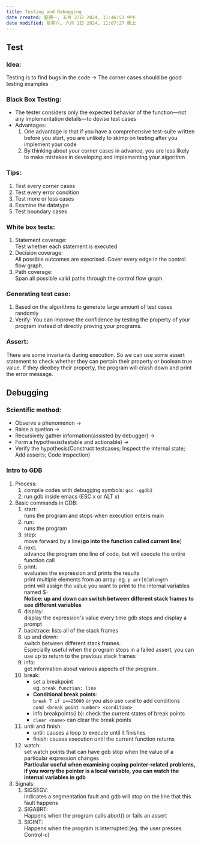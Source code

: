 ```yaml
---
title: Testing and Debugging
date created: 星期一, 五月 27日 2024, 11:46:53 中午
date modified: 星期六, 六月 1日 2024, 11:07:27 晚上
---
```


## Test

### Idea:

   Testing is to find bugs in the code -> The corner cases should be good testing examples

### Black Box Testing:

   - The tester considers only the expected behavior of the function—not any implementation details—to devise test cases
   - Advantages:
     1. One advantage is that if you have a comprehensive test-suite written before you start, you are unlikely to skimp on testing after you implement your code
     2. By thinking about your corner cases in advance, you are less likely to make mistakes in developing and implementing your algorithm

### Tips:

   1. Test every corner cases
   2. Test every error condition
   3. Test more or less cases
   4. Examine the datatype
   5. Test boundary cases

### White box tests:

   1. Statement coverage:  
      Test whether each statement is executed
   2. Decision coverage:  
      All possible outcomes are execrised. Cover every edge in the control flow graph.
   3. Path coverage:  
      Span all possible valid paths through the control flow graph

### Generating test case:

   1. Based on the algorithms to generate large amount of test cases randomly
   2. Verify: You can improve the confidence by testing the property of your program instead of directly proving your programs.

### Assert:

   There are some invariants during execution. So we can use some assert statement to check whether they can pertain their property or boolean true value. If they dieobey their property, the program will crash down and print the error message.

## Debugging

### Scientific method:

   - Observe a phenomenon -> 
   - Raise a quetion -> 
   - Recursively gather information(assisted by debugger) -> 
   - Form a  hypothesis(testable and actionable) -> 
   - Verify the hypothesis(Construct testcases; Inspect the internal state; Add asserts; Code inspection)

### Intro to GDB 

1. Process:
      1. compile codes with debugging symbols: `gcc -ggdb3`
      2. run gdb inside emacs (ESC x or ALT x)
2. Basic commands in GDB:
      1. start:  
         runs the program and stops when execution enters main
      2. run:  
         runs the program
      3. step:  
         move forward by a line(**go into the function called current line**)
      4. next:  
         advance the program one line of code, but will execute the entire function call
      5. print:  
         evaluates the expression and prints the results  
         print multiple elements from an array: eg. `p arr[0]@length`  
         print will assign the value you want to print to the internal variables named $-  
         **Notice: up and down can switch between different stack frames to see different variables**
      6. display:  
         display the expression's value every time gdb stops and display a prompt
      7. backtrace: lists all of the stack frames
      8. up and down:  
         switch between different stack frames.  
         Especiallly useful when the program stops in a failed assert, you can use up to return to the previous stack frames
      9. info:  
         get information about various aspects of the program.
     10. break:
         - set a breakpoint  
         eg. `break function: line`
         - **Conditional break points**:  
           `break 7 if i==25000` or you also use `cond` to add conditions  
           `cond <break point number> <condition>`
         - info breakpoints(i b): check the current states of break points 
         - `clear <name>` can clear the break points
     11. until and finish:
         - until: causes a loop to execute until it finishes
         - finish: causes execution until the current function returns
     12. watch:  
         set watch points that can have gdb stop when the value of a particular expression changes  
         **Particular useful when examining coping pointer-related problems, if you worry the pointer is a local variable, you can watch the internal variables in gdb**
3. Signals:
   1. SIGSEGV:  
      Indicates a segmentation fault and gdb will stop on the line that this fault happens
   2. SIGABRT:  
      Happens when the program calls abort() or fails an assert
   3. SIGINT:  
      Happens when the program is interrupted.(eg. the user presses Control-c)
